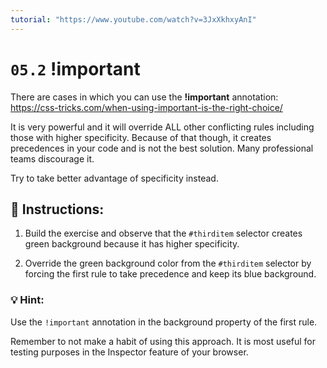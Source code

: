 ```yaml
---
tutorial: "https://www.youtube.com/watch?v=3JxXkhxyAnI"
---
```


# `05.2` !important

There are cases in which you can use the **!important** annotation:
https://css-tricks.com/when-using-important-is-the-right-choice/

It is very powerful and it will override ALL other conflicting rules including those with higher specificity. Because of that though, it creates precedences in your code and is not the best solution. Many professional teams discourage it.

Try to take better advantage of specificity instead. 


## 📝 Instructions:

1. Build the exercise and observe that the `#thirditem` selector creates green background because it has higher specificity.

2. Override the green background color from the `#thirditem` selector by forcing the first rule to take precedence and keep its blue background.


### 💡 Hint:

Use the `!important` annotation in the background property of the first rule. 

Remember to not make a habit of using this approach. It is most useful for testing purposes in the Inspector feature of your browser. 


